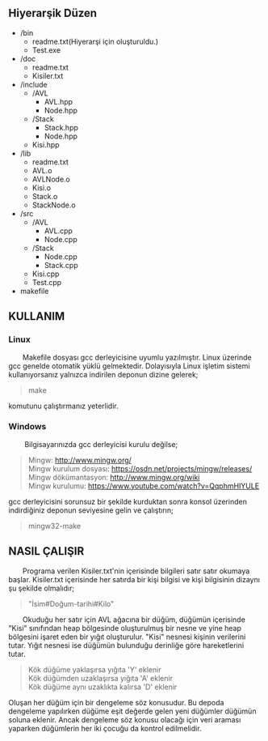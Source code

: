 ## Hiyerarşik Düzen

* /bin
  - readme.txt(Hiyerarşi için oluşturuldu.)
  - Test.exe
* /doc
  - readme.txt
  - Kisiler.txt
* /include
  * /AVL
    - AVL.hpp
    - Node.hpp
  * /Stack
    - Stack.hpp
    - Node.hpp
  - Kisi.hpp
* /lib
  - readme.txt
  - AVL.o
  - AVLNode.o
  - Kisi.o
  - Stack.o
  - StackNode.o
* /src
  * /AVL
    - AVL.cpp
    - Node.cpp
  * /Stack
    - Node.cpp
    - Stack.cpp
  - Kisi.cpp
  - Test.cpp
* makefile

## KULLANIM
### Linux
&emsp;&emsp;Makefile dosyası gcc derleyicisine uyumlu yazılmıştır. Linux üzerinde gcc genelde otomatik yüklü gelmektedir. Dolayısıyla Linux işletim sistemi kullanıyorsanız yalnızca indirilen deponun dizine gelerek;
> make

komutunu çalıştırmanız yeterlidir.

### Windows
&emsp;&emsp; Bilgisayarınızda gcc derleyicisi kurulu değilse;
> Mingw: http://www.mingw.org/  
> Mingw kurulum dosyası: https://osdn.net/projects/mingw/releases/  
> Mingw dökümantasyon: http://www.mingw.org/wiki  
> Mingw kurulumu: https://www.youtube.com/watch?v=QqphmHIYULE  

gcc derleyicisini sorunsuz bir şekilde kurduktan sonra konsol üzerinden indirdiğiniz deponun seviyesine gelin ve çalıştırın;

> mingw32-make

## NASIL ÇALIŞIR
&emsp;&emsp;Programa verilen Kisiler.txt'nin içerisinde bilgileri satır satır okumaya başlar. Kisiler.txt içerisinde her satırda bir kişi bilgisi ve kişi bilgisinin dizaynı şu şekilde olmalıdır;
> "İsim#Doğum-tarihi#Kilo"

&emsp;&emsp;Okuduğu her satır için AVL ağacına bir düğüm, düğümün içerisinde "Kisi" sınıfından heap bölgesinde oluşturulmuş bir nesne ve yine heap bölgesini işaret eden bir yığıt oluşturulur. "Kisi" nesnesi kişinin verilerini tutar. Yığıt nesnesi ise düğümün bulunduğu derinliğe göre hareketlerini tutar.
> Kök düğüme yaklaşırsa yığıta 'Y' eklenir  
> Kök düğümden uzaklaşırsa yığıta 'A' eklenir  
> Kök düğüme aynı uzaklıkta kalırsa 'D' eklenir  

Oluşan her düğüm için bir dengeleme söz konusudur. Bu depoda dengeleme yapılırken düğüme eşit değerde gelen yeni düğümler düğümün soluna eklenir. Ancak dengeleme söz konusu olacağı için veri araması yaparken düğümlerin her iki çocuğu da kontrol edilmelidir.
